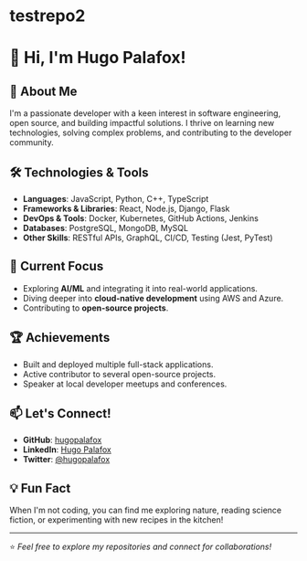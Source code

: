 # testrepo2
# 👋 Hi, I'm Hugo Palafox!

## 🚀 About Me
I'm a passionate developer with a keen interest in software engineering, open source, and building impactful solutions. I thrive on learning new technologies, solving complex problems, and contributing to the developer community.

## 🛠️ Technologies & Tools
- **Languages**: JavaScript, Python, C++, TypeScript
- **Frameworks & Libraries**: React, Node.js, Django, Flask
- **DevOps & Tools**: Docker, Kubernetes, GitHub Actions, Jenkins
- **Databases**: PostgreSQL, MongoDB, MySQL
- **Other Skills**: RESTful APIs, GraphQL, CI/CD, Testing (Jest, PyTest)

## 🌱 Current Focus
- Exploring **AI/ML** and integrating it into real-world applications.
- Diving deeper into **cloud-native development** using AWS and Azure.
- Contributing to **open-source projects**.

## 🏆 Achievements
- Built and deployed multiple full-stack applications.
- Active contributor to several open-source projects.
- Speaker at local developer meetups and conferences.

## 📫 Let's Connect!
- **GitHub**: [hugopalafox](https://github.com/hugopalafox)
- **LinkedIn**: [Hugo Palafox](https://www.linkedin.com/in/hugo-palafox)
- **Twitter**: [@hugopalafox](https://twitter.com/hugopalafox)

## 💡 Fun Fact
When I'm not coding, you can find me exploring nature, reading science fiction, or experimenting with new recipes in the kitchen!

---
⭐️ _Feel free to explore my repositories and connect for collaborations!_
